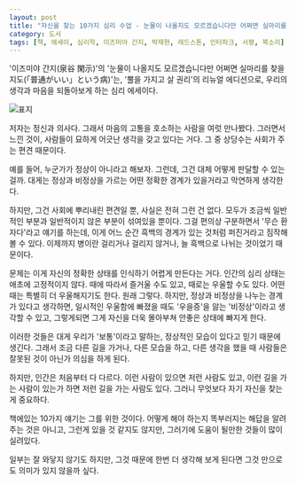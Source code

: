 ```yaml
---
layout: post
title: "자신을 찾는 10가지 심리 수업 - 눈물이 나올지도 모르겠습니다만 어쩌면 실마리를 찾을지도"
category: 도서
tags: [책, 에세이, 심리학, 이즈미야 간지, 박재현, 레드스톤, 인터파크, 서평, 북소리]
---
```


'이즈미야 간지(泉谷 閑示)'의
'눈물이 나올지도 모르겠습니다만 어쩌면 실마리를 찾을지도(「普通がいい」という病)'는,
'뿔을 가지고 살 권리'의 리뉴얼 에디션으로,
우리의 생각과 마음을 되돌아보게 하는 심리 에세이다.

![표지](https://lh3.googleusercontent.com/ml7NHEd2okXbo2nbW6X_7FcdLakymDDVs9XEccqPAsKdG_c3GaeUEDNAHUOIs_DXPfYJxOKcOR4KyQ=s480)

저자는 정신과 의사다.
그래서 마음의 고통을 호소하는 사람을 여럿 만나봤다.
그러면서 느낀 것이, 사람들이 묘하게 어긋난 생각을 갖고 있다는 거다.
그 중 상당수는 사회가 주는 편견 때문이다.

예를 들어, 누군가가 정상이 아니라고 해보자.
그런데, 그건 대체 어떻게 판달할 수 있는걸까.
대게는 정상과 비정상을 가르는 어떤 정확한 경계가 있을거라고 막연하게 생각한다.

하지만, 그건 사회에 뿌리내린 편견일 뿐, 사실은 전혀 그런 건 없다.
모두가 조금씩 일반적인 부분과 일반적이지 않은 부분이 섞여있을 뿐이다.
그걸 편의상 구분하면서 '무슨 환자다'라고 얘기를 하는데,
이게 어느 순간 흑백의 경계가 있는 것처럼 퍼진거라고 짐작해볼 수 있다.
이제까지 병이란 걸리거나 걸리지 않거나, 늘 흑백으로 나뉘는 것이었기 때문이다.

문제는 이게 자신의 정확한 상태를 인식하기 어렵게 만든다는 거다.
인간의 심리 상태는 애초에 고정적이지 않다.
때에 따라서 즐거울 수도 있고, 때로는 우울할 수도 있다.
어떤때는 특별히 더 우울해지기도 한다.
원래 그렇다.
하지만, 정상과 비정상을 나누는 경계가 있다고 생각하면,
일시적인 우울함에 빠졌을 때도 '우을증'을 앓는 '비정상'이라고 생각할 수 있고,
그렇게되면 그게 자신을 더욱 몰아부쳐 안좋은 상태에 빠지게 한다.

이러한 것들은 대게 우리가 '보통'이라고 말하는,
정상적인 모습이 있다고 믿기 때문에 생긴다.
그래서 조금 다른 길을 가거나, 다른 모습을 하고, 다른 생각을 했을 때
사람들은 잘못된 것이 아닌가 의심을 하게 된다.

하지만, 인간은 처음부터 다 다르다.
이런 사람이 있으면 저런 사람도 있고,
이런 길을 가는 사람이 있는가 하면 저런 길을 가는 사람도 있다.
그러니 무엇보다 자기 자신을 찾는게 중요하다.

책에있는 10가지 얘기는 그를 위한 것이다.
어떻게 해야 하는지 똑부러지는 해답을 알려주는 것은 아니고,
그런게 있을 것 같지도 않지만,
그러기에 도움이 될만한 것들이 많이 실려있다.

일부는 잘 와닿지 않기도 하지만,
그것 때문에 한번 더 생각해 보게 된다면
그것 만으로도 의미가 있지 않을까 싶다.
